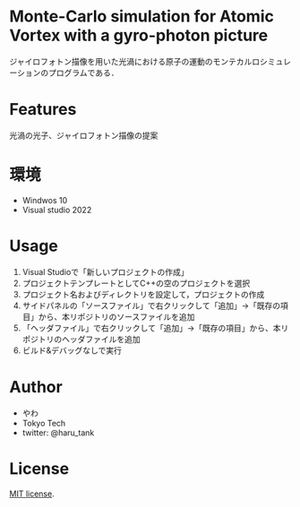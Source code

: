# Monte-Carlo simulation for Atomic Vortex with a gyro-photon picture
 
ジャイロフォトン描像を用いた光渦における原子の運動のモンテカルロシミュレーションのプログラムである．
 

# Features
 
光渦の光子、ジャイロフォトン描像の提案
 
# 環境
 
* Windwos 10
* Visual studio 2022
 
# Usage
 
1. Visual Studioで「新しいプロジェクトの作成」
2. プロジェクトテンプレートとしてC++の空のプロジェクトを選択
3. プロジェクト名およびディレクトリを設定して，プロジェクトの作成
4. サイドパネルの「ソースファイル」で右クリックして「追加」->「既存の項目」から、本リポジトリのソースファイルを追加
5. 「ヘッダファイル」で右クリックして「追加」->「既存の項目」から、本リポジトリのヘッダファイルを追加
6. ビルド&デバッグなしで実行
 
# Author
 
* やわ　
* Tokyo Tech
* twitter: @haru_tank
 
# License

[MIT license](https://en.wikipedia.org/wiki/MIT_License).

